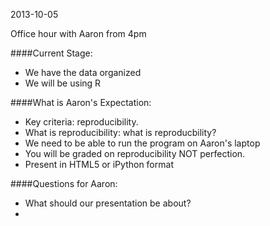 2013-10-05

Office hour with Aaron from 4pm

####Current Stage:
* We have the data organized
* We will be using R

####What is Aaron's Expectation:
* Key criteria: reproducibility.
* What is reproducibility: what is reproducbility?
* We need to be able to run the program on Aaron's laptop
* You will be graded on reproducibility NOT perfection.
* Present in HTML5 or iPython format

####Questions for Aaron:
* What should our presentation be about?
* 
